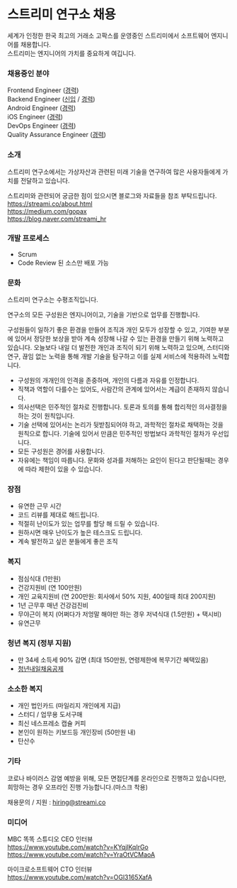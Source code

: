 # 스트리미 연구소 채용 
세계가 인정한 한국 최고의 거래소 고팍스를 운영중인 스트리미에서 소프트웨어 엔지니어를 채용합니다.  
스트리미는 엔지니어의 가치를 중요하게 여깁니다.  

### 채용중인 분야
Frontend Engineer ([경력](Frontend_Engineer_Senior.md))     
Backend Engineer ([신입](Backend_Engineer.md) / [경력](Backend_Engineer_Senior.md))   
Android Engineer ([경력](Android_Engineer_Senior.md))  
iOS Engineer ([경력](iOS_Engineer.md))  
DevOps Engineer ([경력](DevOps_Engineer.md))   
Quality Assurance Engineer ([경력](Quality_Assurance_Engineer.md))    

### 소개
스트리미 연구소에서는 가상자산과 관련된 미래 기술을 연구하여 많은 사용자들에게 가치를 전달하고 있습니다.   
  
스트리미와 관련되어 궁금한 점이 있으시면 블로그와 자료들을 참조 부탁드립니다.  
https://streami.co/about.html    
https://medium.com/gopax  
https://blog.naver.com/streami_hr  

### 개발 프로세스
- Scrum
- Code Review 된 소스만 배포 가능 

### 문화
스트리미 연구소는 수평조직입니다.  

연구소의 모든 구성원은 엔지니어이고, 기술을 기반으로 업무를 진행합니다.

구성원들이 일하기 좋은 환경을 만들어 조직과 개인 모두가 성장할 수 있고, 기여한 부분에 있어서 정당한 보상을 받아 계속 성장해 나갈 수 있는 환경을 만들기 위해 노력하고 있습니다. 
오늘보다 내일 더 발전한 개인과 조직이 되기 위해 노력하고 있으며, 스터디와 연구, 끊임 없는 노력을 통해 개발 기술을 탐구하고 이를 실제 서비스에 적용하려 노력합니다. 

- 구성원의 개개인의 인격을 존중하며, 개인의 다름과 자유를 인정합니다. 
- 직책과 역할이 다를수는 있어도, 사람간의 관계에 있어서는 계급이 존재하지 않습니다. 
- 의사선택은 민주적인 절차로 진행합니다. 토론과 토의를 통해 합리적인 의사결정을 하는 것이 원칙입니다. 
- 기술 선택에 있어서는 논리가 뒷받침되어야 하고, 과학적인 절차로 채택하는 것을 원칙으로 합니다. 
  기술에 있어서 만큼은 민주적인 방법보다 과학적인 절차가 우선입니다.  
- 모든 구성원은 경어를 사용합니다.
- 자유에는 책임이 따릅니다. 문화와 성과를 저해하는 요인이 된다고 판단될때는 경우에 따라 제한이 있을 수 있습니다. 
 
### 장점
- 유연한 근무 시간 
- 코드 리뷰를 제대로 해드립니다. 
- 적절히 난이도가 있는 업무를 할당 해 드릴 수 있습니다. 
- 원하시면 매우 난이도가 높은 테스크도 드립니다. 
- 계속 발전하고 싶은 분들에게 좋은 조직 
  
### 복지
- 점심식대 (1만원)
- 건강지원비 (연 100만원)
- 개인 교육지원비 (연 200만원: 회사에서 50% 지원, 400일때 최대 200지원)
- 1년 근무후 매년 건강검진비
- 무야근이 복지 (어쩌다가 저엉말 해야만 하는 경우 저녁식대 (1.5만원) + 택시비)
- 유연근무

### 청년 복지 (정부 지원)
- 만 34세 소득세 90% 감면 (최대 150만원, 연령제한에 복무기간 혜택있음)
- [청년내일채움공제](https://www.work.go.kr/youngtomorrow)

### 소소한 복지
- 개인 법인카드 (마일리지 개인에게 지급)
- 스터디 / 업무용 도서구매
- 최신 네스프레소 캡슐 커피
- 본인이 원하는 키보드등 개인장비 (50만원 내)
- 탄산수

### 기타
코로나 바이러스 감염 예방을 위해, 모든 면접단계를 온라인으로 진행하고 있습니다만, 희망하는 경우 오프라인 진행 가능합니다.(마스크 착용)

채용문의 / 지원 : <hiring@streami.co>

### 미디어
MBC 똑똑 스튜디오 CEO 인터뷰      
https://www.youtube.com/watch?v=KYqjlKqIrGo     
https://www.youtube.com/watch?v=YraOtVCMaoA     
     
마이크로소프트웨어 CTO 인터뷰     
https://www.youtube.com/watch?v=OGl3165XafA     


